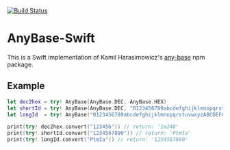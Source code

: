 [![Build Status](https://travis-ci.com/jrikhof/any-base-swift.svg?branch=master)](https://travis-ci.com/jrikhof/any-base-swift)

# AnyBase-Swift

This is a Swift implementation of Kamil Harasimowicz's [any-base](https://github.com/HarasimowiczKamil/any-base0) npm package.

## Example ##

```swift
let dec2hex = try! AnyBase(AnyBase.DEC, AnyBase.HEX)
let shortId = try! AnyBase(AnyBase.DEC, "0123456789abcdefghijklmnopqrstuvwxyzABCDEFGHIJKLMNOPQRSTUVWXYZ_-+!@#$^")
let longId  = try! AnyBase("0123456789abcdefghijklmnopqrstuvwxyzABCDEFGHIJKLMNOPQRSTUVWXYZ_-+!@#$^", AnyBase.DEC)

print(try! dec2hex.convert("123456")) // return: '1e240'
print(try! shortId.convert("1234567890")) // return: 'PtmIa'
print(try! longId.convert("PtmIa")) // return: '1234567890'
```
